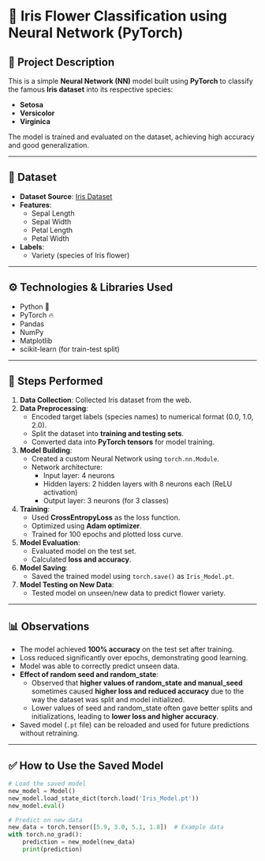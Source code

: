 # 🌸 Iris Flower Classification using Neural Network (PyTorch)

## 📑 Project Description

This is a simple **Neural Network (NN)** model built using **PyTorch** to classify the famous **Iris dataset** into its respective species:
- **Setosa**
- **Versicolor**
- **Virginica**

The model is trained and evaluated on the dataset, achieving high accuracy and good generalization.

---

## 💾 Dataset

- **Dataset Source**: [Iris Dataset](https://gist.githubusercontent.com/netj/8836201/raw/6f9306ad21398ea43cba4f7d537619d0e07d5ae3/iris.csv)
- **Features**:
  - Sepal Length
  - Sepal Width
  - Petal Length
  - Petal Width
- **Labels**:
  - Variety (species of Iris flower)

---

## ⚙️ Technologies & Libraries Used

- Python 🐍
- PyTorch 🔥
- Pandas
- NumPy
- Matplotlib
- scikit-learn (for train-test split)

---

## 🚀 Steps Performed

1. **Data Collection**: Collected Iris dataset from the web.
2. **Data Preprocessing**:
   - Encoded target labels (species names) to numerical format (0.0, 1.0, 2.0).
   - Split the dataset into **training and testing sets**.
   - Converted data into **PyTorch tensors** for model training.
3. **Model Building**:
   - Created a custom Neural Network using `torch.nn.Module`.
   - Network architecture:
     - Input layer: 4 neurons
     - Hidden layers: 2 hidden layers with 8 neurons each (ReLU activation)
     - Output layer: 3 neurons (for 3 classes)
4. **Training**:
   - Used **CrossEntropyLoss** as the loss function.
   - Optimized using **Adam optimizer**.
   - Trained for 100 epochs and plotted loss curve.
5. **Model Evaluation**:
   - Evaluated model on the test set.
   - Calculated **loss and accuracy**.
6. **Model Saving**:
   - Saved the trained model using `torch.save()` as `Iris_Model.pt`.
7. **Model Testing on New Data**:
   - Tested model on unseen/new data to predict flower variety.

---

## 📊 Observations

- The model achieved **100% accuracy** on the test set after training.
- Loss reduced significantly over epochs, demonstrating good learning.
- Model was able to correctly predict unseen data.
- **Effect of random seed and random_state**:
  - Observed that **higher values of random_state and manual_seed** sometimes caused **higher loss and reduced accuracy** due to the way the dataset was split and model initialized.
  - Lower values of seed and random_state often gave better splits and initializations, leading to **lower loss and higher accuracy**.
- Saved model (`.pt` file) can be reloaded and used for future predictions without retraining.

---

## ✅ How to Use the Saved Model

```python
# Load the saved model
new_model = Model()
new_model.load_state_dict(torch.load('Iris_Model.pt'))
new_model.eval()

# Predict on new data
new_data = torch.tensor([5.9, 3.0, 5.1, 1.8])  # Example data
with torch.no_grad():
    prediction = new_model(new_data)
    print(prediction)
